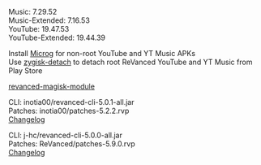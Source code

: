 Music: 7.29.52  
Music-Extended: 7.16.53  
YouTube: 19.47.53  
YouTube-Extended: 19.44.39  

Install [Microg](https://github.com/ReVanced/GmsCore/releases) for non-root YouTube and YT Music APKs  
Use [zygisk-detach](https://github.com/j-hc/zygisk-detach) to detach root ReVanced YouTube and YT Music from Play Store  

[revanced-magisk-module](https://github.com/j-hc/revanced-magisk-module)
  
CLI: inotia00/revanced-cli-5.0.1-all.jar  
Patches: inotia00/patches-5.2.2.rvp  
[Changelog](https://github.com/inotia00/revanced-patches/releases/tag/v5.2.2)

CLI: j-hc/revanced-cli-5.0.0-all.jar  
Patches: ReVanced/patches-5.9.0.rvp  
[Changelog](https://github.com/ReVanced/revanced-patches/releases/tag/v5.9.0)  
